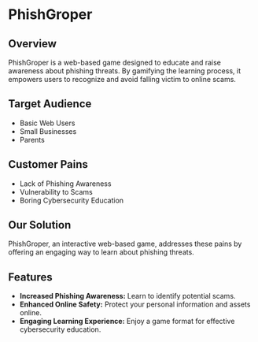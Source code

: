 # PhishGroper

## Overview
PhishGroper is a web-based game designed to educate and raise awareness about phishing threats. By gamifying the learning process, it empowers users to recognize and avoid falling victim to online scams.

## Target Audience
- Basic Web Users
- Small Businesses
- Parents

## Customer Pains
- Lack of Phishing Awareness
- Vulnerability to Scams
- Boring Cybersecurity Education

## Our Solution
PhishGroper, an interactive web-based game, addresses these pains by offering an engaging way to learn about phishing threats.

## Features
- **Increased Phishing Awareness:** Learn to identify potential scams.
- **Enhanced Online Safety:** Protect your personal information and assets online.
- **Engaging Learning Experience:** Enjoy a game format for effective cybersecurity education.



